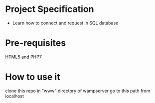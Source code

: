 # Project Specification
* Learn how to connect and request in SQL database

# Pre-requisites
HTML5 and PHP7

# How to use it
clone this repo in "www" directory of wampserver go to this path from localhost